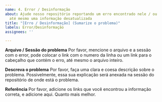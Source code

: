 ```yaml
---
name: 4. Error / Desinformação
about: Ajude nosso repositório reportando um erro encontrado nele / ou uma desinformação,
  até mesmo uma informação desatualizada
title: "[Erro / Desinformação] (Sumarize o problema)"
labels: Error/Desinformação
assignees: ''

---
```


**Arquivo / Sessão do problema**
Por favor, mencione o arquivo e a sessão com o error, pode colocar o link com o numero da linha ou um link para o cabeçalho que contém o erro, até mesmo o arquivo inteiro.

**Descreva o problema**
Por favor, faça uma clara e coesa descrição sobre o problema. Possivelmente, essa sua explicação será anexada na sessão do repositório de onde está o problema. 

**Referência**
Por favor, adicione os links que você encontrou a informação correta, e adicione aqui. Quanto mais melhor.
